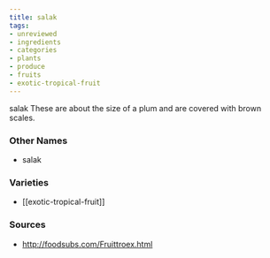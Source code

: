 ```yaml
---
title: salak
tags:
- unreviewed
- ingredients
- categories
- plants
- produce
- fruits
- exotic-tropical-fruit
---
```

salak These are about the size of a plum and are covered with brown scales.

### Other Names

* salak

### Varieties

* [[exotic-tropical-fruit]]

### Sources
* http://foodsubs.com/Fruittroex.html
